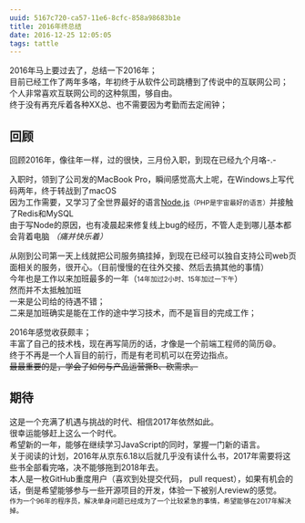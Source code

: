```yaml
---
uuid: 5167c720-ca57-11e6-8cfc-858a98683b1e
title: 2016年终总结
date: 2016-12-25 12:05:05
tags: tattle
---
```

2016年马上要过去了，总结一下2016年；  
目前已经工作了两年多咯，年初终于从软件公司跳槽到了传说中的互联网公司；  
个人非常喜欢互联网公司的这种氛围，够自由。  
终于没有再充斥着各种XX总、也不需要因为考勤而去定闹钟；  

<!-- more -->

## 回顾

回顾2016年，像往年一样，过的很快，三月份入职，到现在已经九个月咯-.-  

入职时，领到了公司发的MacBook Pro，瞬间感觉高大上呢，在Windows上写代码两年，终于转战到了macOS  
因为工作需要，又学习了全世界最好的语言[Node.js](https://nodejs.org)<small>（PHP是宇宙最好的语言）</small>并接触了Redis和MySQL  
由于写Node的原因，也有凌晨起来修复线上bug的经历，不管人走到哪儿基本都会背着电脑 *（痛并快乐着）*  

从刚到公司第一天上线就把公司服务搞挂掉，到现在已经可以独自支持公司web页面相关的服务，很开心。（目前慢慢的在往外交接、然后去搞其他的事情）  
今年也是工作以来加班最多的一年（<small>14年加过2小时、15年加过一下午</small>）  
然而并不太抵触加班  
一来是公司给的待遇不错；  
二来是加班确实是能在工作的途中学习技术，而不是盲目的完成工作；  

2016年感觉收获颇丰；  
丰富了自己的技术栈，现在再写简历的话，才像是一个前端工程师的简历😄。    
终于不再是一个人盲目的前行，而是有老司机可以在旁边指点。  
<del>最最重要的是，学会了如何与产品运营撕B、砍需求。</del>

## 期待

这是一个充满了机遇与挑战的时代、相信2017年依然如此。  
很幸运能够赶上这么一个时代。   
希望新的一年，能够在继续学习JavaScript的同时，掌握一门新的语言。  
关于阅读的计划，2016年从京东6.18以后就几乎没有读什么书，2017年需要将这些书全部看完咯，决不能够拖到2018年去。  
本人是一枚GitHub重度用户（喜欢到处提交代码， pull request），如果有机会的话，倒是希望能够参与一些开源项目的开发，体验一下被别人review的感觉。  
<small>作为一个96年的程序员，解决单身问题已经成为了一个比较紧急的事情，希望能够在2017年解决掉。</small>
